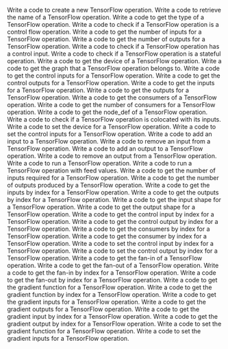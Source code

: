 Write a code to create a new TensorFlow operation.
Write a code to retrieve the name of a TensorFlow operation.
Write a code to get the type of a TensorFlow operation.
Write a code to check if a TensorFlow operation is a control flow operation.
Write a code to get the number of inputs for a TensorFlow operation.
Write a code to get the number of outputs for a TensorFlow operation.
Write a code to check if a TensorFlow operation has a control input.
Write a code to check if a TensorFlow operation is a stateful operation.
Write a code to get the device of a TensorFlow operation.
Write a code to get the graph that a TensorFlow operation belongs to.
Write a code to get the control inputs for a TensorFlow operation.
Write a code to get the control outputs for a TensorFlow operation.
Write a code to get the inputs for a TensorFlow operation.
Write a code to get the outputs for a TensorFlow operation.
Write a code to get the consumers of a TensorFlow operation.
Write a code to get the number of consumers for a TensorFlow operation.
Write a code to get the node_def of a TensorFlow operation.
Write a code to check if a TensorFlow operation is colocated with its inputs.
Write a code to set the device for a TensorFlow operation.
Write a code to set the control inputs for a TensorFlow operation.
Write a code to add an input to a TensorFlow operation.
Write a code to remove an input from a TensorFlow operation.
Write a code to add an output to a TensorFlow operation.
Write a code to remove an output from a TensorFlow operation.
Write a code to run a TensorFlow operation.
Write a code to run a TensorFlow operation with feed values.
Write a code to get the number of inputs required for a TensorFlow operation.
Write a code to get the number of outputs produced by a TensorFlow operation.
Write a code to get the inputs by index for a TensorFlow operation.
Write a code to get the outputs by index for a TensorFlow operation.
Write a code to get the input shape for a TensorFlow operation.
Write a code to get the output shape for a TensorFlow operation.
Write a code to get the control input by index for a TensorFlow operation.
Write a code to get the control output by index for a TensorFlow operation.
Write a code to get the consumers by index for a TensorFlow operation.
Write a code to get the consumer by index for a TensorFlow operation.
Write a code to set the control input by index for a TensorFlow operation.
Write a code to set the control output by index for a TensorFlow operation.
Write a code to get the fan-in of a TensorFlow operation.
Write a code to get the fan-out of a TensorFlow operation.
Write a code to get the fan-in by index for a TensorFlow operation.
Write a code to get the fan-out by index for a TensorFlow operation.
Write a code to get the gradient function for a TensorFlow operation.
Write a code to get the gradient function by index for a TensorFlow operation.
Write a code to get the gradient inputs for a TensorFlow operation.
Write a code to get the gradient outputs for a TensorFlow operation.
Write a code to get the gradient input by index for a TensorFlow operation.
Write a code to get the gradient output by index for a TensorFlow operation.
Write a code to set the gradient function for a TensorFlow operation.
Write a code to set the gradient inputs for a TensorFlow operation.